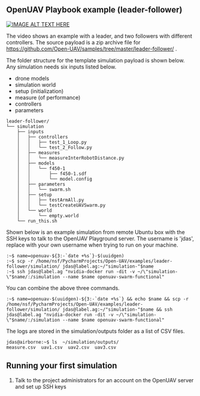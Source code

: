 ## OpenUAV Playbook example (leader-follower)

[![IMAGE ALT TEXT HERE](https://img.youtube.com/vi/-Xui3q5_jVs/0.jpg)](https://youtu.be/-Xui3q5_jVs)


The video shows an example with a leader, and two followers with different controllers. The source payload is a zip archive file for https://github.com/Open-UAV/samples/tree/master/leader-follower/ . 

The folder structure for the template simulation payload is shown below. Any simulation needs six inputs listed below. 
- drone models
- simulation world 
- setup (initialization) 
- measure (of performance) 
- controllers
- parameters

```
leader-follower/
└── simulation
    ├── inputs
    │   ├── controllers
    │   │   ├── test_1_Loop.py
    │   │   └── test_2_Follow.py
    │   ├── measures
    │   │   └── measureInterRobotDistance.py
    │   ├── models
    │   │   └── f450-1
    │   │       ├── f450-1.sdf
    │   │       └── model.config
    │   ├── parameters
    │   │   └── swarm.sh
    │   ├── setup
    │   │   ├── testArmAll.py
    │   │   └── testCreateUAVSwarm.py
    │   └── world
    │       └── empty.world
    └── run_this.sh
```
Shown below is an example simulation from remote Ubuntu box with the SSH keys to talk to the OpenUAV Playground server. The username is 'jdas', replace with your own username when trying to run on your machine. 

```
:~$ name=openuav-${3:-`date +%s`}-$(uuidgen) 
:~$ scp -r /home/nsf/PycharmProjects/Open-UAV/examples/leader-follower/simulation/ jdas@label.ag:~/"simulation-"$name
:~$ ssh jdas@label.ag "nvidia-docker run -dit -v ~/\"simulation-\"$name/:/simulation --name $name openuav-swarm-functional"
```
You can combine the above three commands. 
```
:~$ name=openuav-$(uuidgen)-${3:-`date +%s`} && echo $name && scp -r /home/nsf/PycharmProjects/Open-UAV/examples/leader-follower/simulation/ jdas@label.ag:~/"simulation-"$name && ssh jdas@label.ag "nvidia-docker run -dit -v ~/\"simulation-\"$name/:/simulation --name $name openuav-swarm-functional"
```

The logs are stored in the simulation/outputs folder as a list of CSV files. 
```
jdas@airborne:~$ ls  ~/simulation/outputs/
measure.csv  uav1.csv  uav2.csv  uav3.csv
````

## Running your first simulation

1. Talk to the project administrators for an account on the OpenUAV server and set up SSH keys
